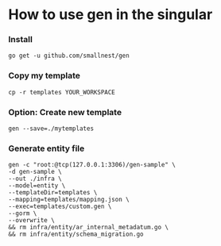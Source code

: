 # How to use gen in the singular

### Install
```
go get -u github.com/smallnest/gen
```

### Copy my template
```
cp -r templates YOUR_WORKSPACE
```

### Option: Create new template
```
gen --save=./mytemplates
```


### Generate entity file
```
gen -c "root:@tcp(127.0.0.1:3306)/gen-sample" \
-d gen-sample \
--out ./infra \
--model=entity \
--templateDir=templates \
--mapping=templates/mapping.json \
--exec=templates/custom.gen \
--gorm \
--overwrite \
&& rm infra/entity/ar_internal_metadatum.go \
&& rm infra/entity/schema_migration.go
```
